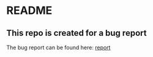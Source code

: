 # README

## This repo is created for a bug report

The bug report can be found here:
[report](https://github.com/bahmutov/cy-grep/issues/3)
